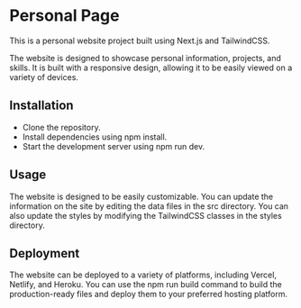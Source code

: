 # Personal Page

This is a personal website project built using Next.js and TailwindCSS.

The website is designed to showcase personal information, projects, and skills. It is built with a responsive design, allowing it to be easily viewed on a variety of devices.

## Installation

* Clone the repository.
* Install dependencies using npm install.
* Start the development server using npm run dev.

## Usage
The website is designed to be easily customizable. 
You can update the information on the site by editing the data files in the src directory. 
You can also update the styles by modifying the TailwindCSS classes in the styles directory.

## Deployment
The website can be deployed to a variety of platforms, including Vercel, Netlify, and Heroku. 
You can use the npm run build command to build the production-ready files and deploy them to your 
preferred hosting platform.